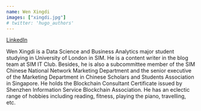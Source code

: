 ```yaml
---
name: Wen Xingdi
images: ["xingdi.jpg"]
# twitter: 'hugo_authors'
---
```


[LinkedIn](https://www.linkedin.com/in/wenxingdi/)

Wen Xingdi is a Data Science and Business Analytics major student studying in University of London in SIM. He is a content writer in the blog team at SIM IT Club. Besides, he is also a subcommittee member of the SIM Chinese National Network Marketing Department and the senior executive of the Marketing Department in Chinese Scholars and Students Association in Singapore. He holds the Blockchain Consultant Certificate issued by Shenzhen Information Service Blockchain Association. He has an eclectic range of hobbies including reading, fitness, playing the piano, travelling, etc.
